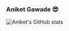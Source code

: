 ### Aniket Gawade 😎

![Aniket's GitHub stats](https://github-readme-stats.vercel.app/api?username=aniketgawade&show_icons=true&theme=radical)

